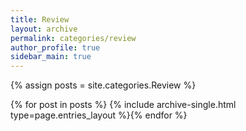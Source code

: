 ```yaml
---
title: Review
layout: archive
permalink: categories/review
author_profile: true
sidebar_main: true
---
```




{% assign posts = site.categories.Review %}

{% for post in posts %} {% include archive-single.html type=page.entries_layout %}{% endfor %}
